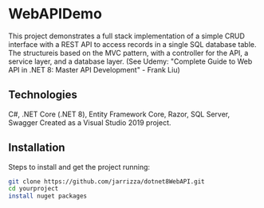 # WebAPIDemo

This project demonstrates a full stack implementation of a simple CRUD interface with a REST API to access records in a single SQL database table.
The structureis based on the MVC pattern, with a controller for the API, a service layer, and a database layer.
(See Udemy: "Complete Guide to Web API in .NET 8: Master API Development" - Frank Liu)

## Technologies

C#, .NET Core (.NET 8), Entity Framework Core, Razor, SQL Server, Swagger
Created as a Visual Studio 2019 project.

## Installation

Steps to install and get the project running:

```bash
git clone https://github.com/jarrizza/dotnet8WebAPI.git
cd yourproject
install nuget packages
